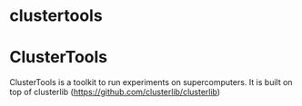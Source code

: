 # clustertools
ClusterTools
============
ClusterTools is a toolkit to run experiments on supercomputers. It is built on top of clusterlib (https://github.com/clusterlib/clusterlib)
